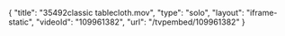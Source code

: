 {
    "title": "35492classic tablecloth.mov",
    "type": "solo",
    "layout": "iframe-static",
    "videoId": "109961382",
    "url": "\/tvpembed\/109961382"
}